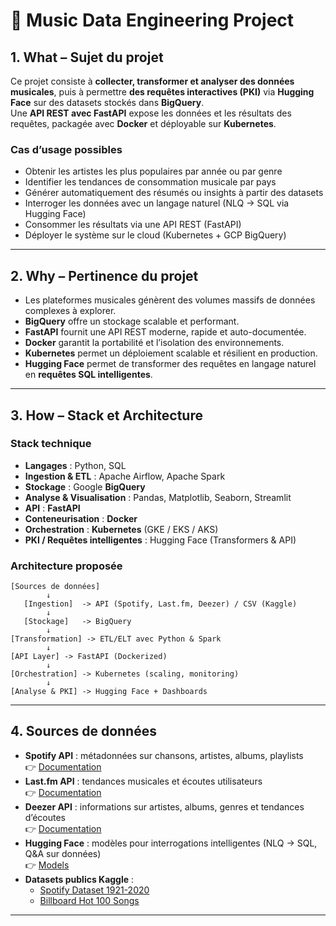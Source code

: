 # 🎵 Music Data Engineering Project

## 1. What – Sujet du projet
Ce projet consiste à **collecter, transformer et analyser des données musicales**, puis à permettre **des requêtes interactives (PKI)** via **Hugging Face** sur des datasets stockés dans **BigQuery**.  
Une **API REST avec FastAPI** expose les données et les résultats des requêtes, packagée avec **Docker** et déployable sur **Kubernetes**.  

### Cas d’usage possibles
- Obtenir les artistes les plus populaires par année ou par genre  
- Identifier les tendances de consommation musicale par pays  
- Générer automatiquement des résumés ou insights à partir des datasets  
- Interroger les données avec un langage naturel (NLQ → SQL via Hugging Face)  
- Consommer les résultats via une API REST (FastAPI)  
- Déployer le système sur le cloud (Kubernetes + GCP BigQuery)  

---

## 2. Why – Pertinence du projet
- Les plateformes musicales génèrent des volumes massifs de données complexes à explorer.  
- **BigQuery** offre un stockage scalable et performant.  
- **FastAPI** fournit une API REST moderne, rapide et auto-documentée.  
- **Docker** garantit la portabilité et l’isolation des environnements.  
- **Kubernetes** permet un déploiement scalable et résilient en production.  
- **Hugging Face** permet de transformer des requêtes en langage naturel en **requêtes SQL intelligentes**.  

---

## 3. How – Stack et Architecture

### Stack technique
- **Langages** : Python, SQL  
- **Ingestion & ETL** : Apache Airflow, Apache Spark  
- **Stockage** : Google **BigQuery**  
- **Analyse & Visualisation** : Pandas, Matplotlib, Seaborn, Streamlit  
- **API** : **FastAPI**  
- **Conteneurisation** : **Docker**  
- **Orchestration** : **Kubernetes** (GKE / EKS / AKS)  
- **PKI / Requêtes intelligentes** : Hugging Face (Transformers & API)  

### Architecture proposée
```text
[Sources de données] 
        ↓
   [Ingestion]  -> API (Spotify, Last.fm, Deezer) / CSV (Kaggle)
        ↓
   [Stockage]   -> BigQuery
        ↓
[Transformation] -> ETL/ELT avec Python & Spark
        ↓
[API Layer] -> FastAPI (Dockerized)
        ↓
[Orchestration] -> Kubernetes (scaling, monitoring)
        ↓
[Analyse & PKI] -> Hugging Face + Dashboards
```

---

## 4. Sources de données
- **Spotify API** : métadonnées sur chansons, artistes, albums, playlists  
  👉 [Documentation](https://developer.spotify.com/documentation/web-api/)  
- **Last.fm API** : tendances musicales et écoutes utilisateurs  
  👉 [Documentation](https://www.last.fm/api)  
- **Deezer API** : informations sur artistes, albums, genres et tendances d’écoutes  
  👉 [Documentation](https://developers.deezer.com/api)  
- **Hugging Face** : modèles pour interrogations intelligentes (NLQ → SQL, Q&A sur données)  
  👉 [Models](https://huggingface.co/models)  
- **Datasets publics Kaggle** :  
  - [Spotify Dataset 1921-2020](https://www.kaggle.com/datasets/zaheenhamidani/ultimate-spotify-tracks-db)  
  - [Billboard Hot 100 Songs](https://www.kaggle.com/datasets/rakannimer/billboard-2000-2019)  

---


